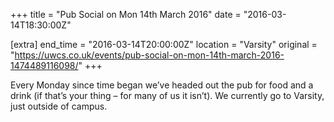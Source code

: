 +++
title = "Pub Social on Mon 14th March 2016"
date = "2016-03-14T18:30:00Z"

[extra]
end_time = "2016-03-14T20:00:00Z"
location = "Varsity"
original = "https://uwcs.co.uk/events/pub-social-on-mon-14th-march-2016-1474489116098/"
+++

Every Monday since time began we’ve headed out the pub for food and a drink (if that’s your thing – for many of us it isn’t). We currently go to Varsity, just outside of campus.

